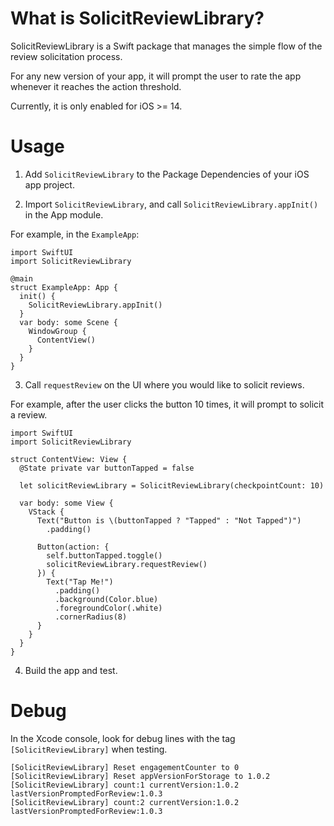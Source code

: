 # What is SolicitReviewLibrary?

SolicitReviewLibrary is a Swift package that manages the simple flow of the review solicitation process.

For any new version of your app, it will prompt the user to rate the app whenever it reaches the action threshold.

Currently, it is only enabled for iOS >= 14.

# Usage

1. Add `SolicitReviewLibrary` to the Package Dependencies of your iOS app project.

2. Import `SolicitReviewLibrary`, and call `SolicitReviewLibrary.appInit()` in the App module.

For example, in the `ExampleApp`:

```
import SwiftUI
import SolicitReviewLibrary

@main
struct ExampleApp: App {
  init() {
    SolicitReviewLibrary.appInit()
  }
  var body: some Scene {
    WindowGroup {
      ContentView()
    }
  }
}
```

3. Call `requestReview` on the UI where you would like to solicit reviews.

For example, after the user clicks the button 10 times, it will prompt to solicit a review.

```
import SwiftUI
import SolicitReviewLibrary

struct ContentView: View {
  @State private var buttonTapped = false
  
  let solicitReviewLibrary = SolicitReviewLibrary(checkpointCount: 10)
  
  var body: some View {
    VStack {
      Text("Button is \(buttonTapped ? "Tapped" : "Not Tapped")")
        .padding()
      
      Button(action: {
        self.buttonTapped.toggle()
        solicitReviewLibrary.requestReview()
      }) {
        Text("Tap Me!")
          .padding()
          .background(Color.blue)
          .foregroundColor(.white)
          .cornerRadius(8)
      }
    }
  }
}
```

4. Build the app and test.


# Debug

In the Xcode console, look for debug lines with the tag `[SolicitReviewLibrary]` when testing.

```
[SolicitReviewLibrary] Reset engagementCounter to 0
[SolicitReviewLibrary] Reset appVersionForStorage to 1.0.2
[SolicitReviewLibrary] count:1 currentVersion:1.0.2 lastVersionPromptedForReview:1.0.3
[SolicitReviewLibrary] count:2 currentVersion:1.0.2 lastVersionPromptedForReview:1.0.3
```
